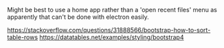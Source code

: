 Might be best to use a home app rather than a 'open recent files' menu
as apparently that can't be done with electron easily.

https://stackoverflow.com/questions/31888566/bootstrap-how-to-sort-table-rows
https://datatables.net/examples/styling/bootstrap4
